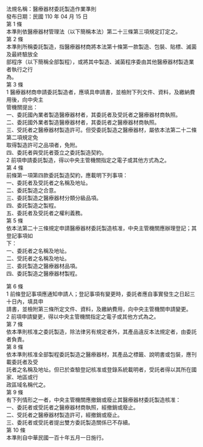法規名稱：醫療器材委託製造作業準則  
發布日期：民國 110 年 04 月 15 日  
第 1 條  
本準則依醫療器材管理法（以下簡稱本法）第二十三條第三項規定訂定之。  
第 2 條  
本準則所稱委託製造，指醫療器材商將本法第十條第一款製造、包裝、貼標、滅菌及最終驗放全  
部程序（以下簡稱全部製程），或將其中製造、滅菌程序委由其他醫療器材製造業者執行之行  
為。  
第 3 條  
1 醫療器材商申請委託製造者，應填具申請書，並檢附下列文件、資料，及繳納費用後，向中央主  
管機關提出：  
一、委託國內業者製造醫療器材者，其委託者及受託者之醫療器材商執照。  
二、委託國外業者製造醫療器材者，其委託者之醫療器材商執照。  
三、受託者之醫療器材製造許可。但受委託製造之醫療器材，屬依本法第二十二條第二項規定免  
取得製造許可之品項者，免附。  
四、委託者與受託者簽立之委託製造契約。  
2 前項申請委託製造，得以中央主管機關指定之電子或其他方式為之。  
第 4 條  
前條第一項第四款委託製造契約，應載明下列事項：  
一、委託者及受託者之名稱及地址。  
二、委託製造之合意。  
三、委託製造之醫療器材分類分級品項。  
四、委託製造之製程。  
五、委託者及受託者之權利義務。  
第 5 條  
依本法第二十三條規定申請醫療器材委託製造核准，中央主管機關應辦理登記；其登記事項如  
下：  
一、委託者之名稱及地址。  
二、受託者之名稱及地址。  
三、委託製造之醫療器材品項。  
四、委託製造之醫療器材製程。  


第 6 條  
1 前條登記事項應通知申請人；登記事項有變更時，委託者應自事實發生之日起三十日內，填具申  
請書，並檢附第三條所定文件、資料，及繳納費用，向中央主管機關申請變更。  
2 前項申請變更，得以中央主管機關指定之電子或其他方式為之。  
第 7 條  
依本準則核准之委託製造，除法律另有規定者外，其產品違反本法規定者，由委託者負責。  
第 8 條  
依本準則核准全部製程委託製造之醫療器材，其產品之標籤、說明書或包裝，應刊載委託者及受  
託者之名稱及地址。但已於查驗登記核准或登錄系統載明者，受託者得以其所在國家、地區或行  
政區域名稱代之。  
第 9 條  
有下列情形之一者，中央主管機關應撤銷或廢止其醫療器材委託製造核准：  
一、委託者或受託者之醫療器材商執照，經撤銷或廢止。  
二、受託者之醫療器材製造許可，經撤銷或廢止。  
三、委託者或受託者提出雙方委託製造關係已不存續。  
第 10 條  
本準則自中華民國一百十年五月一日施行。  


